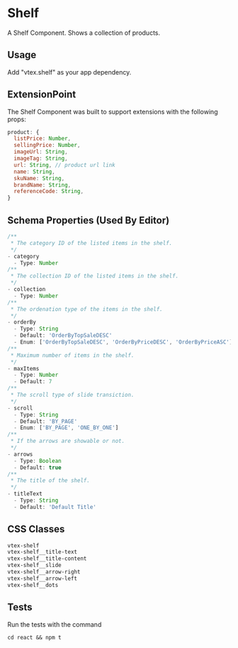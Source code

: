 # Shelf

A Shelf Component. Shows a collection of products.

## Usage

Add "vtex.shelf" as your app dependency.

## ExtensionPoint

The Shelf Component was built to support extensions with the following props:
```javascript
product: {
  listPrice: Number,
  sellingPrice: Number,
  imageUrl: String,
  imageTag: String,
  url: String, // product url link
  name: String,
  skuName: String,
  brandName: String,
  referenceCode: String,
}
```

## Schema Properties (Used By Editor)

``` javascript
/**
 * The category ID of the listed items in the shelf.
 */
- category
  - Type: Number
/**
 * The collection ID of the listed items in the shelf.
 */
- collection
  - Type: Number
/**
 * The ordenation type of the items in the shelf.
 */
- orderBy
  - Type: String
  - Default: 'OrderByTopSaleDESC'
  - Enum: ['OrderByTopSaleDESC', 'OrderByPriceDESC', 'OrderByPriceASC']
/**
 * Maximum number of items in the shelf.
 */
- maxItems
  - Type: Number
  - Default: 7
/**
 * The scroll type of slide transiction.
 */
- scroll
  - Type: String
  - Default: 'BY_PAGE'
  - Enum: ['BY_PAGE', 'ONE_BY_ONE']
/**
 * If the arrows are showable or not.
 */
- arrows
  - Type: Boolean
  - Default: true
/**
 * The title of the shelf.
 */
- titleText
  - Type: String
  - Default: 'Default Title'
```

## CSS Classes

```css
vtex-shelf
vtex-shelf__title-text
vtex-shelf__title-content
vtex-shelf__slide
vtex-shelf__arrow-right
vtex-shelf__arrow-left
vtex-shelf__dots
```

## Tests

Run the tests with the command
```
cd react && npm t
```
